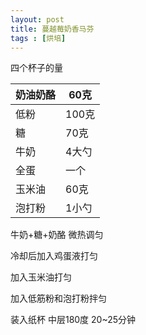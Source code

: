 ```yaml
---
layout: post
title: 蔓越莓奶香马芬
tags : [烘培]
---
```


四个杯子的量

 

| 奶油奶酪 | 60克  |
| -------- | ----- |
| 低粉     | 100克 |
| 糖       | 70克  |
| 牛奶     | 4大勺 |
| 全蛋     | 一个  |
| 玉米油   | 60克  |
| 泡打粉   | 1小勺 |

牛奶+糖+奶酪 微热调匀

冷却后加入鸡蛋液打匀

加入玉米油打匀

加入低筋粉和泡打粉拌匀

装入纸杯 中层180度 20~25分钟